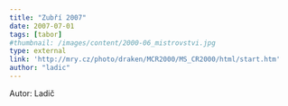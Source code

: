 ```yaml
---
title: "Zubří 2007"
date: 2007-07-01
tags: [tabor]
#thumbnail: /images/content/2000-06_mistrovstvi.jpg
type: external
link: 'http://mry.cz/photo/draken/MCR2000/MS_CR2000/html/start.htm'
author: "ladic"
---
```


Autor: Ladič
